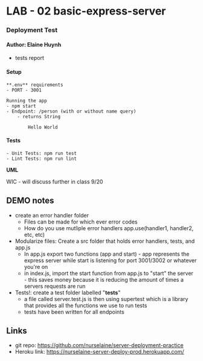 # LAB - 02 basic-express-server

### Deployment Test

#### Author: Elaine Huynh
 - tests report

 #### Setup
    **.env** requirements
    - PORT - 3001

    Running the app
    - npm start
    - Endpoint: /person (with or without name query)
        - returns String

            Hello World

#### Tests
    - Unit Tests: npm run test
    - Lint Tests: npm run lint

**UML**

WIC - will discuss further in class 9/20



## DEMO notes
- create an error handler folder
    - Files can be made for which ever error codes
    - How do you use mutliple error handlers
        app.use(handler1, handler2, etc, etc)
- Modularize files: Create a src folder that holds error handlers, tests, and app.js
    - In app.js export two functions (app and start) - app represents the express server while start is listening for port 3001/3002 or whatever you're on
    - in index.js, import the start function from app.js to "start" the server - this saves money because it is reducing the amount of times a servers requests are run
- Tests!: create a test folder labelled "__tests__"
    - a file called server.test.js is then using supertest which is a library that provides all the functions we use to run tests
    - tests have been written for all endpoints


## Links
- git repo: https://github.com/nurselaine/server-deployment-practice
- Heroku link: https://nurselaine-server-deploy-prod.herokuapp.com/

